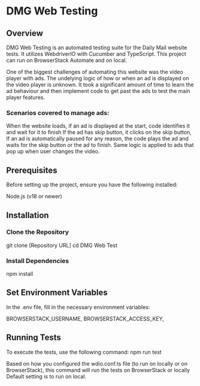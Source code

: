 # DMG Web Testing

## Overview

DMG Web Testing is an automated testing suite for the Daily Mail website tests. It utilizes WebdriverIO with Cucumber and TypeScript. This project can run on BrowserStack Automate and on local.

One of the biggest challenges of automating this website was the video player with ads. The undelying logic of how or when an ad is displayed on the video player is unknown. It took a significant amount of time to learn the ad behaviour and then implement code to get past the ads to test the main player features.

### Scenarios covered to manage ads:

When the website loads, if an ad is displayed at the start, code identifies it and wait for it to finish
If the ad has skip button, it clicks on the skip button,
If an ad is automatically paused for any reason, the code plays the ad and waits for the skip button or the ad to finish.
Same logic is applied to ads that pop up when user changes the video.

## Prerequisites
Before setting up the project, ensure you have the following installed:

Node.js (v18 or newer)

## Installation

### Clone the Repository

git clone [Repository URL]
cd DMG Web Test 

### Install Dependencies

npm install

## Set Environment Variables

In the .env file, fill in the necessary environment variables:

BROWSERSTACK_USERNAME,
BROWSERSTACK_ACCESS_KEY,


## Running Tests

To execute the tests, use the following command:
npm run test

Based on how you configured the wdio.conf.ts file (to run on locally or on BrowserStack), this command will run the tests on BrowserStack or locally
Default setting is to run on local.
